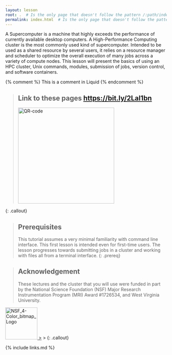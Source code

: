 ```yaml
---
layout: lesson
root: .  # Is the only page that doesn't follow the pattern /:path/index.html
permalink: index.html  # Is the only page that doesn't follow the pattern /:path/index.html
---
```

A Supercomputer is a machine that highly exceeds the performance of currently available desktop computers.
A High-Performance Computing cluster is the most commonly used kind of supercomputer.
Intended to be used as a shared resource by several users, it relies on a resource manager and scheduler to optimize the overall execution of many jobs across a variety of compute nodes. This lesson will present the basics of using an HPC cluster, Unix commands, modules, submission of jobs, version control, and software containers.

<!-- this is an html comment -->

{% comment %} This is a comment in Liquid {% endcomment %}

> ## Link to these pages <https://bit.ly/2Lal1bn>
>
><a href="{{ page.root }}/fig/QR-code.png">
>  <img src="{{ page.root }}/fig/QR-code.png" height="300" width="300"  alt="QR-code" />
></a>
>
{: .callout}

> ## Prerequisites
>
> This tutorial assumes a very minimal familiarity with command line interface. This first lesson is intended even for first-time users. The lesson progresses towards submitting jobs in a cluster and working with files all from a terminal interface.
{: .prereq}


> ## Acknowledgement
>
> These lectures and the cluster that you will use were funded in part by the
> National Science Foundation (NSF) Major Research Instrumentation Program
> (MRI) Award #1726534, and West Virginia University.
>
><a href="{{ page.root }}/fig/NSF_4-Color_bitmap_Logo.png">
  <img src="{{ page.root }}/fig/NSF_4-Color_bitmap_Logo.png" height="100" width="100"  alt="NSF_4-Color_bitmap_Logo" />
></a>
>
{: .callout}

{% include links.md %}
